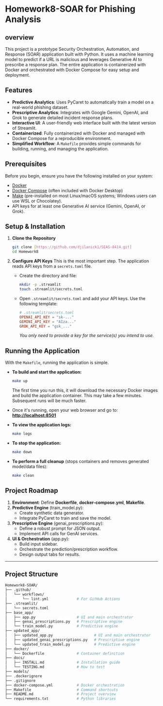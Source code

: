 # Homework8-SOAR for Phishing Analysis

## overview 

This project is a prototype Security Orchestration, Automation, and Response (SOAR) application built with Python. It uses a machine learning model to predict if a URL is malicious and leverages Generative AI to prescribe a response plan. The entire application is containerized with Docker and orchestrated with Docker Compose for easy setup and deployment.


## Features

-   **Predictive Analytics**: Uses PyCaret to automatically train a model on a real-world phishing dataset.
-   **Prescriptive Analytics**: Integrates with Google Gemini, OpenAI, and Grok to generate detailed incident response plans.
-   **Interactive UI**: A user-friendly web interface built with the latest version of Streamlit.
-   **Containerized**: Fully containerized with Docker and managed with Docker Compose for a reproducible environment.
-   **Simplified Workflow**: A `Makefile` provides simple commands for building, running, and managing the application.

## Prerequisites

Before you begin, ensure you have the following installed on your system:
-   [Docker](https://www.docker.com/get-started)
-   [Docker Compose](https://docs.docker.com/compose/install/) (often included with Docker Desktop)
-   [Make](https://www.gnu.org/software/make/) (pre-installed on most Linux/macOS systems; Windows users can use WSL or Chocolatey).
-   API keys for at least one Generative AI service (Gemini, OpenAI, or Grok).

## Setup & Installation

1.  **Clone the Repository**
    ```bash
    git clone [https://github.com/djilanick1/SEAS-8414.git]
    cd Homework8
    ```

2.  **Configure API Keys**
    This is the most important step. The application reads API keys from a `secrets.toml` file.

    -   Create the directory and file:
        ```bash
        mkdir -p .streamlit
        touch .streamlit/secrets.toml
        ```
    -   Open `.streamlit/secrets.toml` and add your API keys. Use the following template:
        ```toml
        # .streamlit/secrets.toml
        OPENAI_API_KEY = "sk-..."
        GEMINI_API_KEY = "AIza..."
        GROK_API_KEY = "gsk_..."
        ```
        *You only need to provide a key for the service(s) you intend to use.*

## Running the Application

With the `Makefile`, running the application is simple.

-   **To build and start the application:**
    ```bash
    make up
    ```
    The first time you run this, it will download the necessary Docker images and build the application container. This may take a few minutes. Subsequent runs will be much faster.

-   Once it's running, open your web browser and go to:
    **[http://localhost:8501](http://localhost:9001)**

-   **To view the application logs:**
    ```bash
    make logs
    ```

-   **To stop the application:**
    ```bash
    make down
    ```

-   **To perform a full cleanup** (stops containers and removes generated model/data files):
    ```bash
    make clean
    ```


## Project Roadmap

1.  **Environment**: Define **Dockerfile**, **docker-compose.yml**, **Makefile**.
2.  **Predictive Engine** (train_model.py):
    * Create synthetic data generator.
    * Integrate PyCaret to train and save the model.
3.  **Prescriptive Engine** (genai_prescriptions.py):
    * Define a robust prompt for JSON output.
    * Implement API calls for GenAI services.
4.  **UI & Orchestration** (app.py):
    * Build input sidebar.
    * Orchestrate the prediction/prescription workflow.
    * Design output tabs for results.

***

## Project Structure

```bash
Homework8-SOAR/
├── .github/
│   └── workflows/
│       └── lint.yml             # For GitHub Actions
├── .streamlit/
│   └── secrets.toml
├── base_app/
│   ├── app.py                   # UI and main orchestrator
│   ├── genai_prescriptions.py   # Prescriptive engine
│   └── train_model.py           # Predictive engine
├── updated_app/
│   ├── updated_app.py                   # UI and main orchestrator
│   ├── updated_genai_prescriptions.py   # Prescriptive engine
│   └── updated_train_model.py           # Predictive engine
├── docker/
│   └── Dockerfile               # Container definition
├── docs/
│   ├── INSTALL.md               # Installation guide
│   └── TESTING.md               # How to test
├── models/
├── .dockerignore
├── .gitignore
├── docker-compose.yml           # Docker orchestration
├── Makefile                     # Command shortcuts
├── README.md                    # Project overview
└── requirements.txt             # Python libraries


